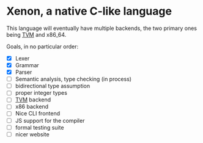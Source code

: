 # Xenon, a native C-like language

This language will eventually have multiple backends, the two primary ones being [TVM](https://github.com/adrian154/tvm) and x86_64.

Goals, in no particular order:
- [x] Lexer
- [x] Grammar 
- [x] Parser
- [ ] Semantic analysis, type checking (in process)
- [ ] bidirectional type assumption
- [ ] proper integer types
- [ ] [TVM](https://github.com/adrian154/tvm) backend
- [ ] x86 backend
- [ ] Nice CLI frontend
- [ ] JS support for the compiler
- [ ] formal testing suite
- [ ] nicer website
